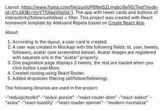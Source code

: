 Layout:  https://www.figma.com/file/zun1oP6NmS2Lmgbcj6e1IG/Test?node-id=0%3A1&t=VoiYTfiXggVItgVd-1.
The app with tweet cards and buttons of interactivity(follow/unfollow) + filter.
This project was created with React homework template by Aleksand Repeta based on
[Create React App](https://github.com/facebook/create-react-app).

About: 
1. According to the layout, a user card is created.
2. A user was created in Mockapi with the following fields: id, user, tweets, followers, avatar (see screenshot below). Avatar images are registered with separate urls in the “avatar” property. 
3. One pagination page displays 3 tweets, the rest are loaded when you click button Load More.
4. Created routing using React Router.
5. Added dropdown filtering (all/follow/following).

The following libraries are used in the project:

-"reduxjs/toolkit" 
-"redux-persist"
-"react-router-dom"
-"react-select"
-"axios"
-"react-toastify'
-"react-loader-spinner"
-"modern-normalize"



